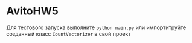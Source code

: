 # AvitoHW5

Для тестового запуска выполните `python main.py` или импортитруйте созданный класс `CountVectorizer` в свой проект
